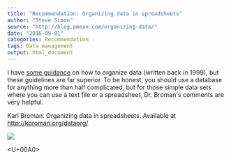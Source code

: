```yaml
---
title: "Recommendation: Organizing data in spreadsheets"
author: "Steve Simon"
source: "http://blog.pmean.com/organizing-data/"
date: "2016-09-01"
categories: Recommendation
tags: Data management
output: html_document
---
```


I have [some guidance](http://www.pmean.com/99/entry.html) on how to
organize data (written back in 1999), but these guidelines are far
superior. To be honest, you should use a database for anything more than
half complicated, but for those simple data sets where you can use a
text file or a spreadsheet, Dr. Broman's comments are very
helpful.

<!---More--->

Karl Broman. Organizing data in spreadsheets. Available at
<http://kbroman.org/dataorg/>

![](http://www.pmean.com/images/images/16/organizing-data01.png)



<U+00A0>


